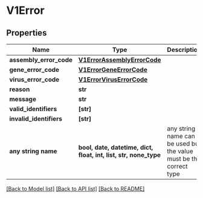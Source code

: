 # V1Error


## Properties
Name | Type | Description | Notes
------------ | ------------- | ------------- | -------------
**assembly_error_code** | [**V1ErrorAssemblyErrorCode**](V1ErrorAssemblyErrorCode.md) |  | [optional] 
**gene_error_code** | [**V1ErrorGeneErrorCode**](V1ErrorGeneErrorCode.md) |  | [optional] 
**virus_error_code** | [**V1ErrorVirusErrorCode**](V1ErrorVirusErrorCode.md) |  | [optional] 
**reason** | **str** |  | [optional] 
**message** | **str** |  | [optional] 
**valid_identifiers** | **[str]** |  | [optional] 
**invalid_identifiers** | **[str]** |  | [optional] 
**any string name** | **bool, date, datetime, dict, float, int, list, str, none_type** | any string name can be used but the value must be the correct type | [optional]

[[Back to Model list]](../README.md#documentation-for-models) [[Back to API list]](../README.md#documentation-for-api-endpoints) [[Back to README]](../README.md)


